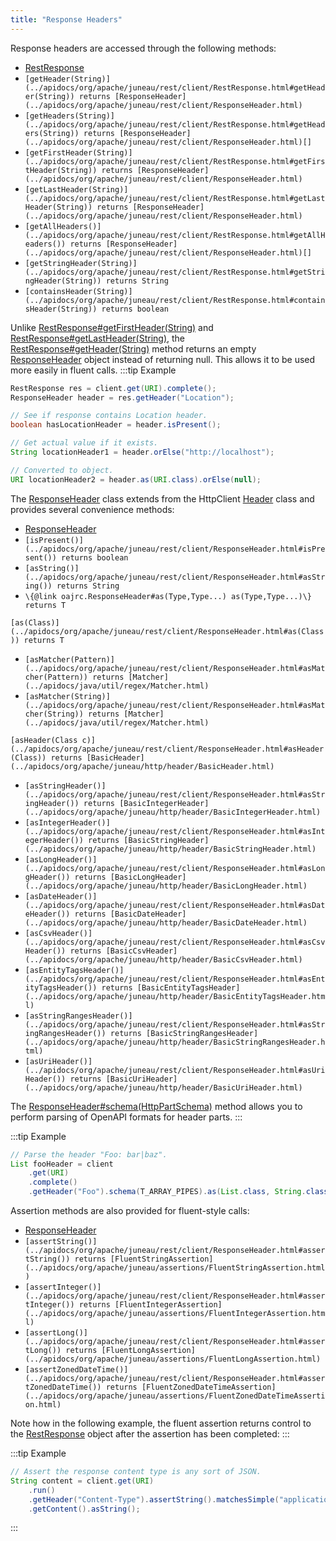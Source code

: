 ```yaml
---
title: "Response Headers"
---
```


Response headers are accessed through the following methods:
- [RestResponse](../apidocs/org/apache/juneau/rest/client/RestResponse.html)
- `[getHeader(String)](../apidocs/org/apache/juneau/rest/client/RestResponse.html#getHeader(String)) returns [ResponseHeader](../apidocs/org/apache/juneau/rest/client/ResponseHeader.html)`
- `[getHeaders(String)](../apidocs/org/apache/juneau/rest/client/RestResponse.html#getHeaders(String)) returns [ResponseHeader](../apidocs/org/apache/juneau/rest/client/ResponseHeader.html)[]`
- `[getFirstHeader(String)](../apidocs/org/apache/juneau/rest/client/RestResponse.html#getFirstHeader(String)) returns [ResponseHeader](../apidocs/org/apache/juneau/rest/client/ResponseHeader.html)`
- `[getLastHeader(String)](../apidocs/org/apache/juneau/rest/client/RestResponse.html#getLastHeader(String)) returns [ResponseHeader](../apidocs/org/apache/juneau/rest/client/ResponseHeader.html)`
- `[getAllHeaders()](../apidocs/org/apache/juneau/rest/client/RestResponse.html#getAllHeaders()) returns [ResponseHeader](../apidocs/org/apache/juneau/rest/client/ResponseHeader.html)[]`
- `[getStringHeader(String)](../apidocs/org/apache/juneau/rest/client/RestResponse.html#getStringHeader(String)) returns String`
- `[containsHeader(String)](../apidocs/org/apache/juneau/rest/client/RestResponse.html#containsHeader(String)) returns boolean`

Unlike [RestResponse#getFirstHeader(String)](../apidocs/org/apache/juneau/rest/client/RestResponse.html#getFirstHeader(String)) and [RestResponse#getLastHeader(String)](../apidocs/org/apache/juneau/rest/client/RestResponse.html#getLastHeader(String)), the [RestResponse#getHeader(String)](../apidocs/org/apache/juneau/rest/client/RestResponse.html#getHeader(String))
method returns an empty [ResponseHeader](../apidocs/org/apache/juneau/rest/client/ResponseHeader.html) object instead of returning null.
This allows it to be used more easily in fluent calls.
:::tip Example


```java
RestResponse res = client.get(URI).complete();
ResponseHeader header = res.getHeader("Location");

// See if response contains Location header.
boolean hasLocationHeader = header.isPresent();

// Get actual value if it exists.
String locationHeader1 = header.orElse("http://localhost");

// Converted to object.
URI locationHeader2 = header.as(URI.class).orElse(null);
```


The [ResponseHeader](../apidocs/org/apache/juneau/rest/client/ResponseHeader.html) class extends from the HttpClient [Header](../apidocs/org/apache/http/Header.html) class and provides several convenience
methods:
- [ResponseHeader](../apidocs/org/apache/juneau/rest/client/ResponseHeader.html)
- `[isPresent()](../apidocs/org/apache/juneau/rest/client/ResponseHeader.html#isPresent()) returns boolean`
- `[asString()](../apidocs/org/apache/juneau/rest/client/ResponseHeader.html#asString()) returns String`
- `\{@link oajrc.ResponseHeader#as(Type,Type...) as(Type,Type...)\} returns T`

`[as(Class)](../apidocs/org/apache/juneau/rest/client/ResponseHeader.html#as(Class)) returns T`
- `[asMatcher(Pattern)](../apidocs/org/apache/juneau/rest/client/ResponseHeader.html#asMatcher(Pattern)) returns [Matcher](../apidocs/java/util/regex/Matcher.html)`
- `[asMatcher(String)](../apidocs/org/apache/juneau/rest/client/ResponseHeader.html#asMatcher(String)) returns [Matcher](../apidocs/java/util/regex/Matcher.html)`

`[asHeader(Class c)](../apidocs/org/apache/juneau/rest/client/ResponseHeader.html#asHeader(Class)) returns [BasicHeader](../apidocs/org/apache/juneau/http/header/BasicHeader.html)`
- `[asStringHeader()](../apidocs/org/apache/juneau/rest/client/ResponseHeader.html#asStringHeader()) returns [BasicIntegerHeader](../apidocs/org/apache/juneau/http/header/BasicIntegerHeader.html)`
- `[asIntegerHeader()](../apidocs/org/apache/juneau/rest/client/ResponseHeader.html#asIntegerHeader()) returns [BasicStringHeader](../apidocs/org/apache/juneau/http/header/BasicStringHeader.html)`
- `[asLongHeader()](../apidocs/org/apache/juneau/rest/client/ResponseHeader.html#asLongHeader()) returns [BasicLongHeader](../apidocs/org/apache/juneau/http/header/BasicLongHeader.html)`
- `[asDateHeader()](../apidocs/org/apache/juneau/rest/client/ResponseHeader.html#asDateHeader()) returns [BasicDateHeader](../apidocs/org/apache/juneau/http/header/BasicDateHeader.html)`
- `[asCsvHeader()](../apidocs/org/apache/juneau/rest/client/ResponseHeader.html#asCsvHeader()) returns [BasicCsvHeader](../apidocs/org/apache/juneau/http/header/BasicCsvHeader.html)`
- `[asEntityTagsHeader()](../apidocs/org/apache/juneau/rest/client/ResponseHeader.html#asEntityTagsHeader()) returns [BasicEntityTagsHeader](../apidocs/org/apache/juneau/http/header/BasicEntityTagsHeader.html)`
- `[asStringRangesHeader()](../apidocs/org/apache/juneau/rest/client/ResponseHeader.html#asStringRangesHeader()) returns [BasicStringRangesHeader](../apidocs/org/apache/juneau/http/header/BasicStringRangesHeader.html)`
- `[asUriHeader()](../apidocs/org/apache/juneau/rest/client/ResponseHeader.html#asUriHeader()) returns [BasicUriHeader](../apidocs/org/apache/juneau/http/header/BasicUriHeader.html)`

The [ResponseHeader#schema(HttpPartSchema)](../apidocs/org/apache/juneau/rest/client/ResponseHeader.html#schema(HttpPartSchema)) method allows you to perform parsing of OpenAPI formats for
header parts.
:::

:::tip Example


```java
// Parse the header "Foo: bar|baz".
List fooHeader = client
    .get(URI)
    .complete()
    .getHeader("Foo").schema(T_ARRAY_PIPES).as(List.class, String.class);
```


Assertion methods are also provided for fluent-style calls:
- [ResponseHeader](../apidocs/org/apache/juneau/rest/client/ResponseHeader.html)
- `[assertString()](../apidocs/org/apache/juneau/rest/client/ResponseHeader.html#assertString()) returns [FluentStringAssertion](../apidocs/org/apache/juneau/assertions/FluentStringAssertion.html)`
- `[assertInteger()](../apidocs/org/apache/juneau/rest/client/ResponseHeader.html#assertInteger()) returns [FluentIntegerAssertion](../apidocs/org/apache/juneau/assertions/FluentIntegerAssertion.html)`
- `[assertLong()](../apidocs/org/apache/juneau/rest/client/ResponseHeader.html#assertLong()) returns [FluentLongAssertion](../apidocs/org/apache/juneau/assertions/FluentLongAssertion.html)`
- `[assertZonedDateTime()](../apidocs/org/apache/juneau/rest/client/ResponseHeader.html#assertZonedDateTime()) returns [FluentZonedDateTimeAssertion](../apidocs/org/apache/juneau/assertions/FluentZonedDateTimeAssertion.html)`

Note how in the following example, the fluent assertion returns control to the [RestResponse](../apidocs/org/apache/juneau/rest/client/RestResponse.html) object after
the assertion has been completed:
:::

:::tip Example


```java
// Assert the response content type is any sort of JSON.
String content = client.get(URI)
    .run()
    .getHeader("Content-Type").assertString().matchesSimple("application/json*")
    .getContent().asString();

```

:::
